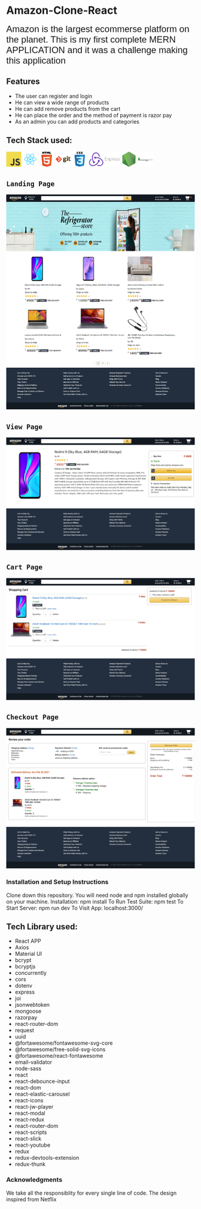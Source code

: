# Amazon-Clone-React

<div style="font-size:24px;font-family:sans-serif">
  Amazon is the largest ecommerse platform on the planet.
  This is my first complete MERN APPLICATION and it was a challenge making this application
 </div>
 
 ## Features
 <ul>
  <li>The user can register and login  </li>
  <li>He can view a wide range of products</li>
  <li>He can add remove products from the cart  </li>
  <li>He can place the order and the method of payment is razor pay  </li>
  <li>As an admin you can add products and categories</li>
</ul>

## Tech Stack used:

<code><img height="40" src="https://raw.githubusercontent.com/github/explore/80688e429a7d4ef2fca1e82350fe8e3517d3494d/topics/javascript/javascript.png"></code>
<code><img height="40" src="https://raw.githubusercontent.com/github/explore/80688e429a7d4ef2fca1e82350fe8e3517d3494d/topics/react/react.png"></code>
<code><img height="40" src="https://raw.githubusercontent.com/github/explore/80688e429a7d4ef2fca1e82350fe8e3517d3494d/topics/html/html.png"></code>
<code><img height="40" src="https://raw.githubusercontent.com/github/explore/80688e429a7d4ef2fca1e82350fe8e3517d3494d/topics/git/git.png"></code>
<code><img height="40" src="https://raw.githubusercontent.com/github/explore/80688e429a7d4ef2fca1e82350fe8e3517d3494d/topics/css/css.png"></code>
<code><img height="40" src="https://raw.githubusercontent.com/github/explore/80688e429a7d4ef2fca1e82350fe8e3517d3494d/topics/redux/redux.png"></code>
<code><img height="40" src="https://raw.githubusercontent.com/github/explore/80688e429a7d4ef2fca1e82350fe8e3517d3494d/topics/express/express.png"></code>
<code><img height="40" src="https://raw.githubusercontent.com/github/explore/80688e429a7d4ef2fca1e82350fe8e3517d3494d/topics/nodejs/nodejs.png"></code>
<code><img height="40" src="https://raw.githubusercontent.com/github/explore/80688e429a7d4ef2fca1e82350fe8e3517d3494d/topics/mongodb/mongodb.png"></code>


## <code>Landing Page</code>
![img](./Images/landing.png)

## <code>View Page</code>
![img](./Images/view.png)


## <code>Cart Page</code>
![img](./Images/cart.png)


## <code>Checkout Page</code>
![img](./Images/checkout.png)




### Installation and Setup Instructions

Clone down this repository. You will need node and npm installed globally on your machine. Installation: npm install To Run Test Suite: npm test To Start Server: npm run dev To Visit App: localhost:3000/

## Tech Library used:
  <ul>
  <li>React APP</li>
  <li>Axios</li>
  <li>Material UI</li>
<li>bcrypt</li>
<li>bcryptjs</li>
<li>concurrently</li>
<li>cors</li>
<li>dotenv</li>
<li>express</li>
<li>joi</li>
<li>jsonwebtoken</li>
<li>mongoose</li>
<li>razorpay</li>
<li>react-router-dom</li>
<li>request</li>
<li>uuid</li>
  <li>@fortawesome/fontawesome-svg-core</li>
    <li>@fortawesome/free-solid-svg-icons</li>
    <li>@fortawesome/react-fontawesome</li>
    <li>email-validator</li>
    <li>node-sass</li>
    <li>react</li>
    <li>react-debounce-input</li>
    <li>react-dom</li>
    <li>react-elastic-carousel</li>
    <li>react-icons</li>
    <li>react-jw-player</li>
    <li>react-modal</li>
    <li>react-redux</li>
    <li>react-router-dom</li>
    <li>react-scripts</li>
    <li>react-slick</li>
    <li>react-youtube</li>
    <li>redux</li>
    <li>redux-devtools-extension</li>
    <li>redux-thunk</li>
  </ul>








### Acknowledgments
<div>
  We take all the responsiblity for every single line of code. The design inspired from Netflix
</div>
